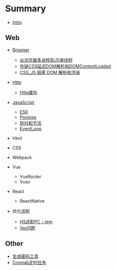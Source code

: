 # Summary

* [Intro](README.md)

## Web

* [Browser](./web/Browser.md)
    * [从浏览器多进程到JS单线程](./web/JS-SingleThred.pdf)
    * [外链CSS延迟DOM解析和DOMContentLoaded](./web/CSS&DOM.pdf)
    * [CSS_JS 阻塞 DOM 解析和渲染](./web/JS&DOM.pdf)

* [Http](./web/Http.md)
    * [Http缓存](./web/http-cache.md)

* [JavaScript](./web/JavaScript.md)
    * [ES6](./web/ES6.md)
    * [Promise](./web/Promise.md)
    * [防抖和节流](./web/debounce&throttle.md)
    * [EventLoop](./web/EventLoop.md)

* Html
* CSS
* Webpack
* Vue
    * VueRouter
    * Vuex

* React
    * ReactNative

* 优化适配
    * [H5适配PC；rem](./web/rem.md)
    * [1px问题](./web/1px.md)

## Other

* [生成密码工具](./other/generate.html)
* [Crontab定时任务](./other/crontab.md)